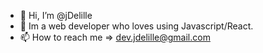 - 👋 Hi, I’m @jDelille
- 🌱 Im a web developer who loves using Javascript/React.
- 📫 How to reach me => dev.jdelille@gmail.com

<!---
jDelille/jDelille is a ✨ special ✨ repository because its `README.md` (this file) appears on your GitHub profile.
You can click the Preview link to take a look at your changes.
--->
